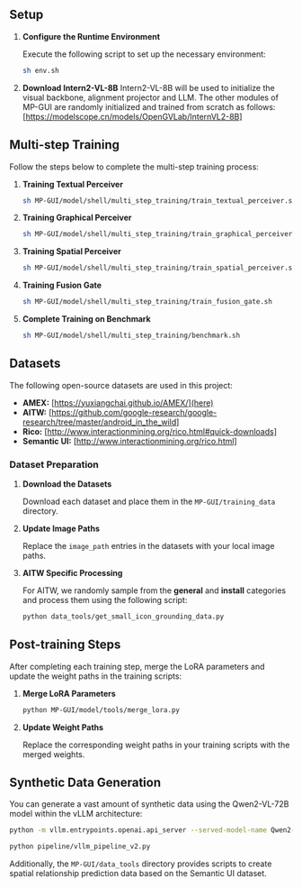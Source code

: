 
## Setup

1. **Configure the Runtime Environment**

   Execute the following script to set up the necessary environment:

   ```bash
   sh env.sh
   ```

2. **Download Intern2-VL-8B**
Intern2-VL-8B will be used to initialize the visual backbone, alignment projector and LLM. The other modules of MP-GUI are randomly initialized and trained from scratch as follows:
   [https://modelscope.cn/models/OpenGVLab/InternVL2-8B]

## Multi-step Training

Follow the steps below to complete the multi-step training process:

1. **Training Textual Perceiver**

   ```bash
   sh MP-GUI/model/shell/multi_step_training/train_textual_perceiver.sh
   ```

2. **Training Graphical Perceiver**

   ```bash
   sh MP-GUI/model/shell/multi_step_training/train_graphical_perceiver.sh
   ```

3. **Training Spatial Perceiver**

   ```bash
   sh MP-GUI/model/shell/multi_step_training/train_spatial_perceiver.sh
   ```

4. **Training Fusion Gate**

   ```bash
   sh MP-GUI/model/shell/multi_step_training/train_fusion_gate.sh
   ```

5. **Complete Training on Benchmark**

   ```bash
   sh MP-GUI/model/shell/multi_step_training/benchmark.sh
   ```

## Datasets

The following open-source datasets are used in this project:

- **AMEX:** [https://yuxiangchai.github.io/AMEX/](here)
- **AITW:** [https://github.com/google-research/google-research/tree/master/android_in_the_wild]
- **Rico:** [http://www.interactionmining.org/rico.html#quick-downloads]
- **Semantic UI:** [http://www.interactionmining.org/rico.html]

### Dataset Preparation

1. **Download the Datasets**

   Download each dataset and place them in the `MP-GUI/training_data` directory.

2. **Update Image Paths**

   Replace the `image_path` entries in the datasets with your local image paths.

3. **AITW Specific Processing**

   For AITW, we randomly sample from the **general** and **install** categories and process them using the following script:

   ```bash
   python data_tools/get_small_icon_grounding_data.py
   ```

## Post-training Steps

After completing each training step, merge the LoRA parameters and update the weight paths in the training scripts:

1. **Merge LoRA Parameters**

   ```bash
   python MP-GUI/model/tools/merge_lora.py
   ```

2. **Update Weight Paths**

   Replace the corresponding weight paths in your training scripts with the merged weights.

## Synthetic Data Generation

You can generate a vast amount of synthetic data using the Qwen2-VL-72B model within the vLLM architecture:
```bash
python -m vllm.entrypoints.openai.api_server --served-model-name Qwen2-VL-72B-Instruct --model Qwen/Qwen2-VL-72B-Instruct -tp 8
```
```bash
python pipeline/vllm_pipeline_v2.py
```

Additionally, the `MP-GUI/data_tools` directory provides scripts to create spatial relationship prediction data based on the Semantic UI dataset.

